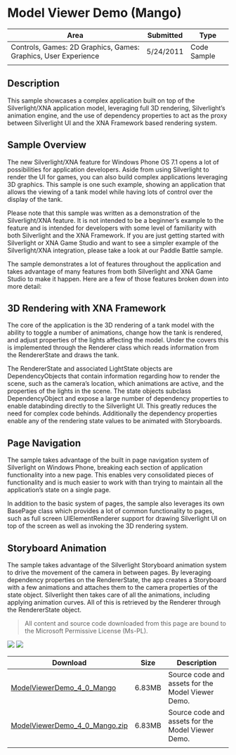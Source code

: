 # Model Viewer Demo (Mango)

|Area|Submitted|Type|
|-|-|-|
Controls, Games: 2D Graphics, Games: Graphics, User Experience|5/24/2011|Code Sample
||||

## Description

This sample showcases a complex application built on top of the Silverlight/XNA application model, leveraging full 3D rendering, Silverlight’s animation engine, and the use of dependency properties to act as the proxy between Silverlight UI and the XNA Framework based rendering system.

## Sample Overview

The new Silverlight/XNA feature for Windows Phone OS 7.1 opens a lot of possibilities for application developers. Aside from using Silverlight to render the UI for games, you can also build complex applications leveraging 3D graphics. This sample is one such example, showing an application that allows the viewing of a tank model while having lots of control over the display of the tank.

Please note that this sample was written as a demonstration of the Silverlight/XNA feature. It is not intended to be a beginner’s example to the feature and is intended for developers with some level of familiarity with both Silverlight and the XNA Framework. If you are just getting started with Silverlight or XNA Game Studio and want to see a simpler example of the Silverlight/XNA integration, please take a look at our Paddle Battle sample.

The sample demonstrates a lot of features throughout the application and takes advantage of many features from both Silverlight and XNA Game Studio to make it happen. Here are a few of those features broken down into more detail:

## 3D Rendering with XNA Framework

The core of the application is the 3D rendering of a tank model with the ability to toggle a number of animations, change how the tank is rendered, and adjust properties of the lights affecting the model. Under the covers this is implemented through the Renderer class which reads information from the RendererState and draws the tank.

The RendererState and associated LightState objects are DependencyObjects that contain information regarding how to render the scene, such as the camera’s location, which animations are active, and the properties of the lights in the scene. The state objects subclass DependencyObject and expose a large number of dependency properties to enable databinding directly to the Silverlight UI. This greatly reduces the need for complex code behinds. Additionally the dependency properties enable any of the rendering state values to be animated with Storyboards.

## Page Navigation

The sample takes advantage of the built in page navigation system of Silverlight on Windows Phone, breaking each section of application functionality into a new page. This enables very consolidated pieces of functionality and is much easier to work with than trying to maintain all the application’s state on a single page.

In addition to the basic system of pages, the sample also leverages its own BasePage class which provides a lot of common functionality to pages, such as full screen UIElementRenderer support for drawing Silverlight UI on top of the screen as well as invoking the 3D rendering system.

## Storyboard Animation

The sample takes advantage of the Silverlight Storyboard animation system to drive the movement of the camera in between pages. By leveraging dependency properties on the RendererState, the app creates a Storyboard with a few animations and attaches them to the camera properties of the state object. Silverlight then takes care of all the animations, including applying animation curves. All of this is retrieved by the Renderer through the RendererState object.

> All content and source code downloaded from this page are bound to the Microsoft Permissive License (Ms-PL).

![](https://github.com/SimonDarksideJ/XNAGameStudio/raw/master/Images/model%20viewer%201_small.png?raw=true)
![](https://github.com/SimonDarksideJ/XNAGameStudio/raw/master/Images/model%20viewer%202_small.png?raw=true)

Download | Size | Description
---|---|---|
[ModelViewerDemo_4_0_Mango](https://github.com/simondarksidej/XNAGameStudio/tree/master/Samples/ModelViewerDemo_4_0_Mango) | 6.83MB | Source code and assets for the Model Viewer Demo.
[ModelViewerDemo_4_0_Mango.zip](https://github.com/simondarksidej/XNAGameStudioZips/tree/master/Samples/ModelViewerDemo_4_0_Mango.zip) | 6.83MB | Source code and assets for the Model Viewer Demo.
||||
